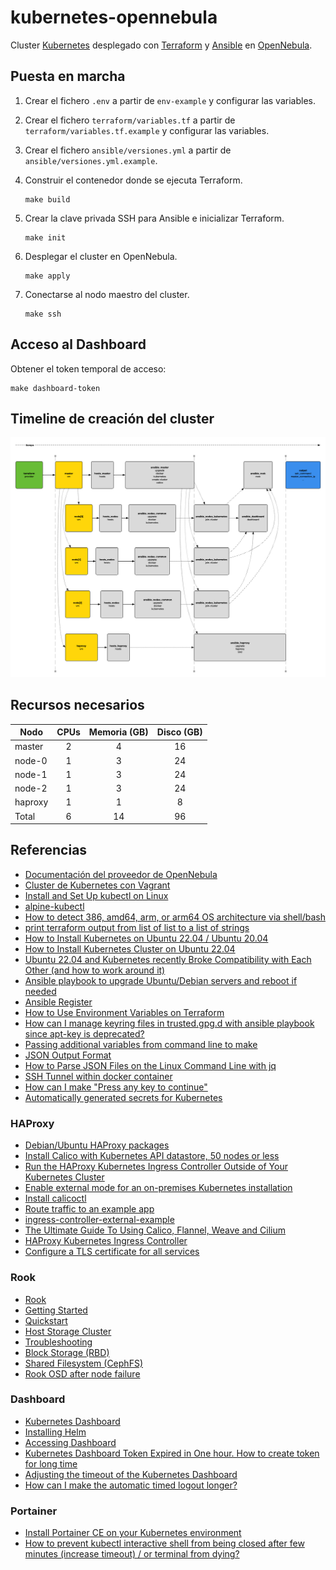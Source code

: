# kubernetes-opennebula

Cluster [Kubernetes](https://kubernetes.io) desplegado con [Terraform](https://www.terraform.io)
y [Ansible](https://www.ansible.com) en [OpenNebula](https://opennebula.io).

## Puesta en marcha

1. Crear el fichero `.env` a partir de `env-example` y configurar las variables.
2. Crear el fichero `terraform/variables.tf` a partir de `terraform/variables.tf.example` y configurar las variables.
3. Crear el fichero `ansible/versiones.yml` a partir de `ansible/versiones.yml.example`.
4. Construir el contenedor donde se ejecuta Terraform.

    ```shell
    make build
    ```
5. Crear la clave privada SSH para Ansible e inicializar Terraform.

    ```shell
    make init
    ```

6. Desplegar el cluster en OpenNebula.

    ```shell
    make apply
    ```

7. Conectarse al nodo maestro del cluster.

    ```shell
    make ssh
    ```

## Acceso al Dashboard

Obtener el token temporal de acceso:

```shell
make dashboard-token
```

## Timeline de creación del cluster

![](docs/orden_creacion_kubernetes.png)

## Recursos necesarios

| Nodo    | CPUs | Memoria (GB) | Disco (GB) |
|---------|:----:|:------------:|:----------:|
| master  |  2   |      4       |     16     |
| node-0  |  1   |      3       |     24     |
| node-1  |  1   |      3       |     24     |
| node-2  |  1   |      3       |     24     |
| haproxy |  1   |      1       |     8      |
| Total   |  6   |      14      |     96     |

## Referencias

- [Documentación del proveedor de OpenNebula](https://registry.terraform.io/providers/OpenNebula/opennebula/latest/docs)
- [Cluster de Kubernetes con Vagrant](https://github.com/ijaureguialzo/vagrant-kubernetes)
- [Install and Set Up kubectl on Linux](https://kubernetes.io/docs/tasks/tools/install-kubectl-linux/)
- [alpine-kubectl](https://github.com/wayarmy/alpine-kubectl/blob/master/1.8.0/Dockerfile)
- [How to detect 386, amd64, arm, or arm64 OS architecture via shell/bash](https://stackoverflow.com/questions/48678152/how-to-detect-386-amd64-arm-or-arm64-os-architecture-via-shell-bash)
- [print terraform output from list of list to a list of strings](https://stackoverflow.com/questions/71748316/print-terraform-output-from-list-of-list-to-a-list-of-strings)
- [How to Install Kubernetes on Ubuntu 22.04 / Ubuntu 20.04](https://www.itzgeek.com/how-tos/linux/ubuntu-how-tos/install-kubernetes-on-ubuntu-22-04.html)
- [How to Install Kubernetes Cluster on Ubuntu 22.04](https://www.linuxtechi.com/install-kubernetes-on-ubuntu-22-04/)
- [Ubuntu 22.04 and Kubernetes recently Broke Compatibility with Each Other (and how to work around it)](https://www.learnlinux.tv/ubuntu-22-04-and-kubernetes-recently-broke-compatibility-with-each-other-and-how-to-work-around-it/)
- [Ansible playbook to upgrade Ubuntu/Debian servers and reboot if needed](https://www.jeffgeerling.com/blog/2022/ansible-playbook-upgrade-ubuntudebian-servers-and-reboot-if-needed)
- [Ansible Register](https://www.educba.com/ansible-register/)
- [How to Use Environment Variables on Terraform](https://medium.com/codex/how-to-use-environment-variables-on-terraform-f2ab6f95f82d)
- [How can I manage keyring files in trusted.gpg.d with ansible playbook since apt-key is deprecated?](https://stackoverflow.com/a/73805885)
- [Passing additional variables from command line to make](https://stackoverflow.com/questions/2826029/passing-additional-variables-from-command-line-to-make)
- [JSON Output Format](https://developer.hashicorp.com/terraform/internals/json-format)
- [How to Parse JSON Files on the Linux Command Line with jq](https://www.howtogeek.com/529219/how-to-parse-json-files-on-the-linux-command-line-with-jq/)
- [SSH Tunnel within docker container](https://stackoverflow.com/questions/60116630/ssh-tunnel-within-docker-container)
- [How can I make "Press any key to continue"](https://unix.stackexchange.com/questions/293940/how-can-i-make-press-any-key-to-continue)
- [Automatically generated secrets for Kubernetes](https://github.com/mittwald/kubernetes-secret-generator)

### HAProxy

- [Debian/Ubuntu HAProxy packages](https://haproxy.debian.net)
- [Install Calico with Kubernetes API datastore, 50 nodes or less](https://docs.tigera.io/calico/3.25/getting-started/kubernetes/self-managed-onprem/onpremises#install-calico-with-kubernetes-api-datastore-50-nodes-or-less)
- [Run the HAProxy Kubernetes Ingress Controller Outside of Your Kubernetes Cluster](https://www.haproxy.com/blog/run-the-haproxy-kubernetes-ingress-controller-outside-of-your-kubernetes-cluster/)
- [Enable external mode for an on-premises Kubernetes installation](https://www.haproxy.com/documentation/kubernetes/latest/installation/community/external-mode/external-mode-on-premises/)
- [Install calicoctl](https://docs.tigera.io/calico/3.25/operations/calicoctl/install)
- [Route traffic to an example app](https://www.haproxy.com/documentation/kubernetes/latest/usage/ingress/)
- [ingress-controller-external-example](https://github.com/haproxytechblog/ingress-controller-external-example/blob/master/app.yaml)
- [The Ultimate Guide To Using Calico, Flannel, Weave and Cilium](https://platform9.com/blog/the-ultimate-guide-to-using-calico-flannel-weave-and-cilium/)
- [HAProxy Kubernetes Ingress Controller](https://github.com/haproxytech/kubernetes-ingress)
- [Configure a TLS certificate for all services](https://www.haproxy.com/documentation/kubernetes-ingress/ingress-tutorials/terminate-ssl/#configure-a-tls-certificate-for-all-services)

### Rook

- [Rook](https://rook.io)
- [Getting Started](https://rook.io/docs/rook/v1.10/Getting-Started/intro/)
- [Quickstart](https://rook.io/docs/rook/v1.10/Getting-Started/quickstart/)
- [Host Storage Cluster](https://rook.io/docs/rook/v1.10/CRDs/Cluster/host-cluster/)
- [Troubleshooting](https://rook.io/docs/rook/v1.10/Troubleshooting/ceph-toolbox/)
- [Block Storage (RBD)](https://rook.io/docs/rook/v1.10/Storage-Configuration/Block-Storage-RBD/block-storage/)
- [Shared Filesystem (CephFS)](https://rook.io/docs/rook/v1.10/Storage-Configuration/Shared-Filesystem-CephFS/filesystem-storage/)
- [Rook OSD after node failure](https://stackoverflow.com/a/59885815)

### Dashboard

- [Kubernetes Dashboard](https://github.com/kubernetes/dashboard)
- [Installing Helm](https://helm.sh/docs/intro/install/)
- [Accessing Dashboard](https://github.com/kubernetes/dashboard/blob/master/docs/user/accessing-dashboard/README.md)
- [Kubernetes Dashboard Token Expired in One hour. How to create token for long time](https://stackoverflow.com/questions/73416660/kubernetes-dashboard-token-expired-in-one-hour-how-to-create-token-for-long-tim)
- [Adjusting the timeout of the Kubernetes Dashboard](https://blinkeye.github.io/post/public/2019-05-30-kubernetes-dashboard/)
- [How can I make the automatic timed logout longer?](https://stackoverflow.com/questions/58012223/how-can-i-make-the-automatic-timed-logout-longer)

### Portainer

- [Install Portainer CE on your Kubernetes environment](https://docs.portainer.io/start/install-ce/server/kubernetes/baremetal)
- [How to prevent kubectl interactive shell from being closed after few minutes (increase timeout) / or terminal from dying?](https://stackoverflow.com/a/73907885)
